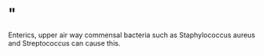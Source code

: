 # "

Enterics, upper air way commensal bacteria such as Staphylococcus aureus and Streptococcus can cause this.
